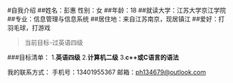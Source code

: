 #自我介绍
##姓名：彭惠 性别：女
##年龄：18
##就读大学：江苏大学京江学院
##专业：信息管理与信息系统
##居住地：来自江苏南京，现居镇江
##爱好：打羽毛球，打游戏
>当前目标-过英语四级

###目标清单：
1.**英语四级**
2.**计算机二级**
3.**c++或C语言的语法**

我的联系方式：
手机号：13401955367
邮箱：ph134679@outlook.com


